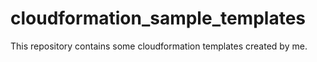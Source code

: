 # cloudformation_sample_templates
This repository contains some cloudformation templates created by me.
